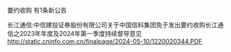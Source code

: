 要约收购 有1条新公告 

长江通信:中信建投证券股份有限公司关于中国信科集团免于发出要约收购长江通信之2023年年度及2024年第一季度持续督导意见 http://static.cninfo.com.cn/finalpage/2024-05-10/1220020344.PDF 


